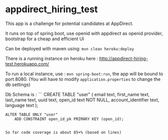 # appdirect_hiring_test
This app is a challenge for potential candidates at AppDirect.

It runs on top of spring boot, use openid with appdirect as openid provider, bootstrap for a cheap and efficient UI

Can be deployed with maven using: `mvn clean heroku:deploy`

There is a running instance on heroku here : http://appdirect-hiring-test.herokuapp.com/

To run a  local instance, use : `mvn spring-boot:run`, the app will be bound to port 8080. (You will have to modify `application.properties` to change the db settings)

Db Schema is : ```
    CREATE TABLE "user" (
        email text,
        first_name text,
        last_name text,
        uuid text,
        open_id text NOT NULL,
        account_identifier text,
        language text
    );

    ALTER TABLE ONLY "user"
        ADD CONSTRAINT open_id_pk PRIMARY KEY (open_id);
```

So far code coverage is about 85+% (based on lines)